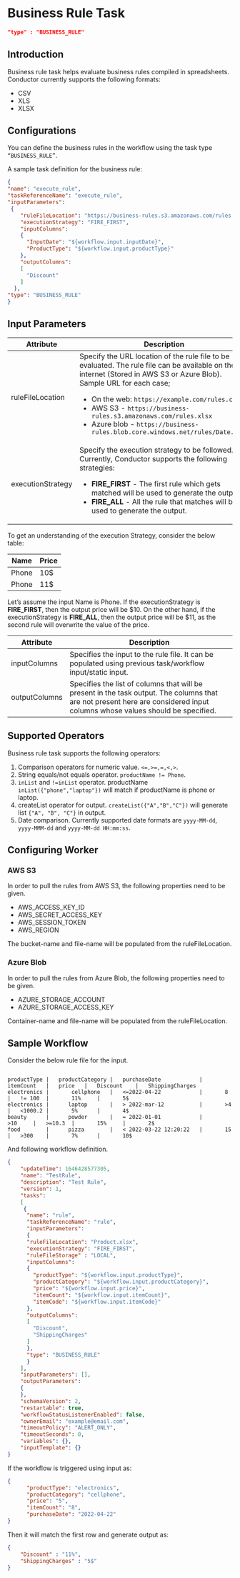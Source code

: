 # Business Rule Task

```json
"type" : "BUSINESS_RULE"
```

## Introduction

Business rule task helps evaluate business rules compiled in spreadsheets. Conductor currently supports the following formats:
* CSV
* XLS
* XLSX

## Configurations

You can define the business rules in the workflow using the task type ```“BUSINESS_RULE”```.

A sample task definition for the business rule:

```json
{
"name": "execute_rule",
"taskReferenceName": "execute_rule",
"inputParameters": 
 {
    "ruleFileLocation": "https://business-rules.s3.amazonaws.com/rules.xlsx",
    "executionStrategy": "FIRE_FIRST",
    "inputColumns": 
    {
      "InputDate": "${workflow.input.inputDate}",
      "ProductType": "${workflow.input.productType}"
    },
    "outputColumns": 
    [
      "Discount"
    ]
  },
"type": "BUSINESS_RULE"
}
```

## Input Parameters

| Attribute | Description |
| --------- | ----------- |
| ruleFileLocation | Specify the URL location of the rule file to be evaluated. The rule file can be available on the internet (Stored in AWS S3 or Azure Blob). <br/> Sample URL for each case; <ul><li>On the web:  ```https://example.com/rules.csv```</li><li>AWS S3 - ```https://business-rules.s3.amazonaws.com/rules.xlsx```</li><li>Azure blob - ```https://business-rules.blob.core.windows.net/rules/Date.xlsx```</li></ul> |
| executionStrategy | Specify the execution strategy to be followed. Currently, Conductor supports the following strategies: <br/><ul><li>**FIRE_FIRST** - The first rule which gets matched will be used to generate the output.</li><li>**FIRE_ALL** - All the rule that matches will be used to generate the output.</li></ul> |

To get an understanding of the execution Strategy, consider the below table: <br/>

| Name | Price |
| --------- | ----------- |
|   Phone   |   10$     |
|   Phone   |   11$     |

Let’s assume the input Name is Phone. If the executionStrategy is **FIRE_FIRST**, then the output price will be $10. On the other hand, if the executionStrategy is **FIRE_ALL**, then the output price will be $11, as the second rule will overwrite the value of the price.

| Attribute | Description |
| --------- | ----------- |
| inputColumns | Specifies the input to the rule file. It can be populated using previous task/workflow input/static input. | 
| outputColumns | Specifies the list of columns that will be present in the task output. The columns that are not present here are considered input columns whose values should be specified. | 

## Supported Operators

Business rule task supports the following operators:

1. Comparison operators for numeric value. ```<=,>=,=,<,>```.
2. String equals/not equals operator. ```productName != Phone```.
3. ```inList``` and ```!=inList``` operator. productName ```inList({"phone","laptop"})``` will match if productName is phone or laptop.
4. createList operator for output. ```createList({"A","B","C"})``` will generate list ```{"A", "B", "C"}``` in output.
5. Date comparison. Currently supported date formats are ```yyyy-MM-dd```, ```yyyy-MMM-dd``` and ```yyyy-MM-dd HH:mm:ss```.

## Configuring Worker

### AWS S3 

In order to pull the rules from AWS S3, the following properties need to be given.

* AWS_ACCESS_KEY_ID
* AWS_SECRET_ACCESS_KEY
* AWS_SESSION_TOKEN 
* AWS_REGION

The bucket-name and file-name will be populated from the ruleFileLocation. 

### Azure Blob

In order to pull the rules from Azure Blob, the following properties need to be given.

* AZURE_STORAGE_ACCOUNT
* AZURE_STORAGE_ACCESS_KEY 

Container-name and file-name will be populated from the ruleFileLocation.

## Sample Workflow

Consider the below rule file for the input.

```

productType |   productCategory |   purchaseDate            |   itemCount   |   price   |   Discount    |   ShippingCharges
electronics |       cellphone   |   <=2022-04-22            |       8       |   != 100  |       11%     |       5$
electronics |      laptop       |   > 2022-mar-12           |       >4      |   <1000.2 |       5%      |       4$
beauty      |      powder       |   = 2022-01-01            |       >10     |   >=10.3  |       15%     |       2$
food        |      pizza        |   < 2022-03-22 12:20:22   |       15      |   >300    |       7%      |       10$

```
And following workflow definition.
```json
{
    "updateTime": 1646428577305,
    "name": "TestRule",
    "description": "Test Rule",
    "version": 1,
    "tasks": 
    [
     {
      "name": "rule",
      "taskReferenceName": "rule",
      "inputParameters": 
      {
      "ruleFileLocation": "Product.xlsx",
      "executionStrategy": "FIRE_FIRST",
      "ruleFileStorage" : "LOCAL",
      "inputColumns": 
      {
        "productType": "${workflow.input.productType}",
        "productCategory": "${workflow.input.productCategory}",
        "price": "${workflow.input.price}",
        "itemCount": "${workflow.input.itemCount}",
        "itemCode": "${workflow.input.itemCode}"
      },
      "outputColumns": 
      [
        "Discount",
        "ShippingCharges"
      ]
      },
      "type": "BUSINESS_RULE"
      }
    ],
    "inputParameters": [],
    "outputParameters": 
    {
    },
    "schemaVersion": 2,
    "restartable": true,
    "workflowStatusListenerEnabled": false,
    "ownerEmail": "example@email.com",
    "timeoutPolicy": "ALERT_ONLY",
    "timeoutSeconds": 0,
    "variables": {},
    "inputTemplate": {}
}
  ```
  If the workflow is triggered using input as: 
  ```json
  {
        "productType": "electronics",
        "productCategory": "cellphone",
        "price": "5",
        "itemCount": "8",
        "purchaseDate": "2022-04-22"
  }
  ```
  Then it will match the first row and generate output as: 
  ```json
  {
      "Discount" : "11%",
      "ShippingCharges" : "5$"
  }
  ```
